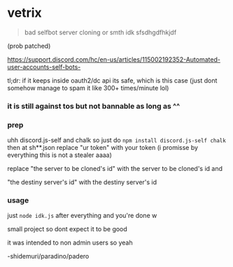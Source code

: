 # vetrix
> bad selfbot server cloning or smth idk sfsdhgdfhkjdf

(prob patched)

https://support.discord.com/hc/en-us/articles/115002192352-Automated-user-accounts-self-bots-

tl;dr: if it keeps inside oauth2/dc api its safe, which is this case
(just dont somehow manage to spam it like 300+ times/minute lol)

### **it is still against tos but not bannable as long as ^^**

### prep
uhh discord.js-self and chalk so just do
```npm install discord.js-self chalk```
then at sh**.json replace "ur token" with your token (i promisse by everything this is not a stealer aaaa)

replace "the server to be cloned's id" with the server to be cloned's id and

"the destiny server's id" with the destiny server's id

### usage
just ```node idk.js``` after everything and you're done w

small project so dont expect it to be good

it was intended to non admin users so yeah

-shidemuri/paradino/padero
